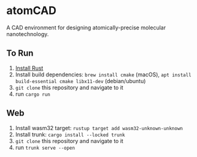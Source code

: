 # atomCAD

A CAD environment for designing atomically-precise molecular nanotechnology.

## To Run

1. [Install Rust](https://rustup.rs/)
2. Install build dependencies: `brew install cmake` (macOS), `apt install build-essential cmake libx11-dev` (debian/ubuntu)
3. `git clone` this repository and navigate to it
4. run `cargo run`

## Web

1. Install wasm32 target: `rustup target add wasm32-unknown-unknown`
2. Install trunk: `cargo install --locked trunk`
3. `git clone` this repository and navigate to it
4. run `trunk serve --open`
